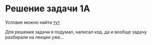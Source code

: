 # Решение задачи 1A

Условие можно найти [тут](https://contest.yandex.ru/contest/28699/problems/A/)

Для решения задачи я подумал, написал код, да и вообще задачу разбирали на лекции уже...

